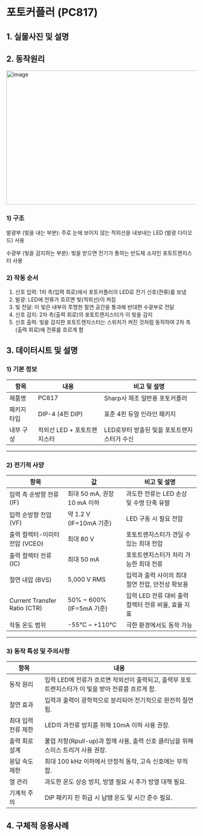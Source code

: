 # 포토커플러 (PC817)

## 1. 실물사진 및 설명

## 2. 동작원리
<img width="763" height="355" alt="image" src="https://github.com/user-attachments/assets/5ad1256c-a70d-4e07-b37a-c102ad775df4" />

### 1) 구조
발광부 (빛을 내는 부분): 주로 눈에 보이지 않는 적외선을 내보내는 LED (발광 다이오드) 사용

수광부 (빛을 감지하는 부분): 빛을 받으면 전기가 통하는 반도체 소자인 포토트랜지스터 사용

### 2) 작동 순서
1. 신호 입력: 1차 측(입력 회로)에서 포토커플러의 LED로 전기 신호(전류)를 보냄
2. 발광: LED에 전류가 흐르면 빛(적외선)이 켜짐
3. 빛 전달: 이 빛은 내부의 투명한 절연 공간을 통과해 반대편 수광부로 전달
4. 신호 감지: 2차 측(출력 회로)의 포토트랜지스터가 이 빛을 감지
5. 신호 출력: 빛을 감지한 포토트랜지스터는 스위치가 켜진 것처럼 동작하여 2차 측 (출력 회로)에 전류를 흐르게 함

## 3. 데이터시트 및 설명

### 1) 기본 정보

| 항목       | 내용                      | 비고 및 설명                         |
|------------|-------------------------|------------------------------------|
| 제품명     | PC817                   | Sharp사 제조 일반용 포토커플러           |
| 패키지 타입 | DIP-4 (4핀 DIP)           | 표준 4핀 듀얼 인라인 패키지               |
| 내부 구성   | 적외선 LED + 포토트랜지스터 | LED로부터 방출된 빛을 포토트랜지스터가 수신     |

---

### 2) 전기적 사양

| 항목                      | 값                            | 비고 및 설명                           |
|-------------------------|-----------------------------|------------------------------------|
| 입력 측 순방향 전류 (IF)    | 최대 50 mA, 권장 10 mA 이하       | 과도한 전류는 LED 손상 및 수명 단축 유발       |
| 입력 순방향 전압 (VF)       | 약 1.2 V (IF=10mA 기준)         | LED 구동 시 필요 전압                     |
| 출력 컬렉터-이미터 전압 (VCEO) | 최대 80 V                      | 포토트랜지스터가 견딜 수 있는 최대 전압          |
| 출력 컬렉터 전류 (IC)         | 최대 50 mA                     | 포토트랜지스터가 처리 가능한 최대 전류          |
| 절연 내압 (BVS)             | 5,000 V RMS                   | 입력과 출력 사이의 최대 절연 전압, 안전성 확보용   |
| Current Transfer Ratio (CTR) | 50% ~ 600% (IF=5mA 기준)       | 입력 LED 전류 대비 출력 컬렉터 전류 비율, 효율 지표 |
| 작동 온도 범위              | -55°C ~ +110°C                | 극한 환경에서도 동작 가능                   |

---

### 3) 동작 특성 및 주의사항

| 항목             | 내용                                                        |
|----------------|-----------------------------------------------------------|
| 동작 원리          | 입력 LED에 전류가 흐르면 적외선이 출력되고, 출력부 포토트랜지스터가 이 빛을 받아 전류를 흐르게 함.  |
| 절연 효과          | 입력과 출력이 광학적으로 분리되어 전기적으로 완전히 절연됨.                            |
| 최대 입력 전류 제한    | LED의 과전류 방지를 위해 10mA 이하 사용 권장.                                     |
| 출력 회로 설계       | 풀업 저항(Rpull-up)과 함께 사용, 출력 신호 클리닝을 위해 스미스 트리거 사용 권장.           |
| 응답 속도 제한       | 최대 100 kHz 이하에서 안정적 동작, 고속 신호에는 부적합.                            |
| 열 관리           | 과도한 온도 상승 방지, 방열 필요 시 추가 방열 대책 필요.                             |
| 기계적 주의         | DIP 패키지 핀 취급 시 납땜 온도 및 시간 준수 필요.                                |


## 4. 구체적 응용사례
